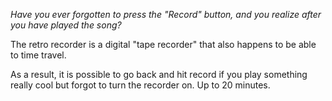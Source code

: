 *Have you ever forgotten to press the "Record" button, and you 
realize after you have played the song?*

The retro recorder is a digital "tape recorder"
that also happens to be able to time travel. 

As a result, it is possible to go back and hit record 
if you play something really cool but forgot to turn the 
recorder on. Up to 20 minutes. 


